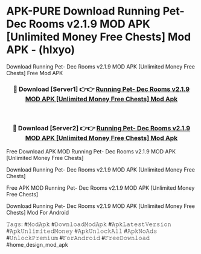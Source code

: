 # APK-PURE Download Running Pet- Dec Rooms v2.1.9 MOD APK [Unlimited Money Free Chests] Mod APK - (hlxyo)
Download Running Pet- Dec Rooms v2.1.9 MOD APK [Unlimited Money Free Chests] Free Mod APK

<div align="center">
<h3>🔴 Download [Server1] 👉👉 <a href="https://apk-comot.site?title=Running_Pet-_Dec_Rooms_v2.1.9_MOD_APK_[Unlimited_Money_Free_Chests]">Running Pet- Dec Rooms v2.1.9 MOD APK [Unlimited Money Free Chests] Mod Apk</a></h3><br>

<h3>🔴 Download [Server2] 👉👉 <a href="https://apk-comot.site?title=Running_Pet-_Dec_Rooms_v2.1.9_MOD_APK_[Unlimited_Money_Free_Chests]">Running Pet- Dec Rooms v2.1.9 MOD APK [Unlimited Money Free Chests] Mod Apk</a></h3>
</div>


Free Download APK MOD Running Pet- Dec Rooms v2.1.9 MOD APK [Unlimited Money Free Chests]

Download Running Pet- Dec Rooms v2.1.9 MOD APK [Unlimited Money Free Chests] 

Free APK MOD Running Pet- Dec Rooms v2.1.9 MOD APK [Unlimited Money Free Chests] 

Download Running Pet- Dec Rooms v2.1.9 MOD APK [Unlimited Money Free Chests] Mod For Android

𝚃𝚊𝚐𝚜: #𝙼𝚘𝚍𝙰𝚙𝚔 #𝙳𝚘𝚠𝚗𝚕𝚘𝚊𝚍𝙼𝚘𝚍𝙰𝚙𝚔 #𝙰𝚙𝚔𝙻𝚊𝚝𝚎𝚜𝚝𝚅𝚎𝚛𝚜𝚒𝚘𝚗 #𝙰𝚙𝚔𝚄𝚗𝚕𝚒𝚖𝚒𝚝𝚎𝚍𝙼𝚘𝚗𝚎𝚢 #𝙰𝚙𝚔𝚄𝚗𝚕𝚘𝚌𝚔𝙰𝚕𝚕 #𝙰𝚙𝚔𝙽𝚘𝙰𝚍𝚜 #𝚄𝚗𝚕𝚘𝚌𝚔𝙿𝚛𝚎𝚖𝚒𝚞𝚖 #𝙵𝚘𝚛𝙰𝚗𝚍𝚛𝚘𝚒𝚍 #𝙵𝚛𝚎𝚎𝙳𝚘𝚠𝚗𝚕𝚘𝚊𝚍 #home_design_mod_apk